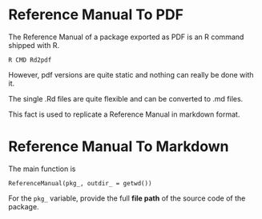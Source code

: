 # Reference Manual To PDF

The Reference Manual of a package exported as PDF is an R command shipped with R.

```
R CMD Rd2pdf
```

However, pdf versions are quite static and nothing can really be done with it. 

The single .Rd files are quite flexible and can be converted to .md files. 

This fact is used to replicate a Reference Manual in markdown format.

# Reference Manual To Markdown

The main function is 

```{r, eval=FALSE}
ReferenceManual(pkg_, outdir_ = getwd())
```

For the `pkg_` variable, provide the full **file path** of the source code of the package.
